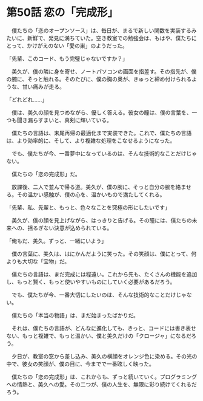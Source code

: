 # 第50話 恋の「完成形」

　僕たちの「恋のオープンソース」は、毎日が、まるで新しい関数を実装するみたいに、新鮮で、発見に満ちていた。空き教室での勉強会は、もはや、僕たちにとって、かけがえのない「愛の巣」のようだった。

「先輩、このコード、もう完璧じゃないですか？」

　美久が、僕の隣に身を寄せ、ノートパソコンの画面を指差す。その指先が、僕の腕に、そっと触れる。そのたびに、僕の胸の奥が、きゅっと締め付けられるような、甘い痛みが走る。

「どれどれ……」

　僕は、美久の顔を見つめながら、優しく答える。彼女の瞳は、僕の言葉を、一つも聞き漏らすまいと、真剣に輝いている。

　僕たちの言語は、末尾再帰の最適化まで実装できた。これで、僕たちの言語は、より効率的に、そして、より複雑な処理をこなせるようになった。

　でも、僕たちが今、一番夢中になっているのは、そんな技術的なことだけじゃない。

　僕たちの「恋の完成形」だ。

　放課後、二人で並んで帰る道。美久が、僕の腕に、そっと自分の腕を絡ませる。その温かい感触が、僕の心を、温かいもので満たしてくれる。

「先輩、私、先輩と、もっと、色々なことを究極の形にしたいです」

　美久が、僕の顔を見上げながら、はっきりと告げる。その瞳には、僕たちの未来への、揺るぎない決意が込められている。

「俺もだ、美久。ずっと、一緒にいよう」

　僕の言葉に、美久は、はにかんだように笑った。その笑顔は、僕にとって、何よりも大切な「宝物」だ。

　僕たちの言語は、まだ完成には程遠い。これから先も、たくさんの機能を追加し、もっと賢く、もっと使いやすいものにしていく必要があるだろう。

　でも、僕たちが今、一番大切にしたいのは、そんな技術的なことだけじゃない。

　僕たちの「本当の物語」は、まだ始まったばかりだ。

　それは、僕たちの言語が、どんなに進化しても、きっと、コードには書き表せない、もっと複雑で、もっと温かい、僕と美久だけの「クロージャ」になるだろう。

　夕日が、教室の窓から差し込み、美久の横顔をオレンジ色に染める。その光の中で、彼女の笑顔が、僕の目に、今までで一番眩しく映った。

　僕たちの「恋の完成形」は、これからも、ずっと続いていく。プログラミングへの情熱と、美久への愛。その二つが、僕の人生を、無限に彩り続けてくれるだろう。
